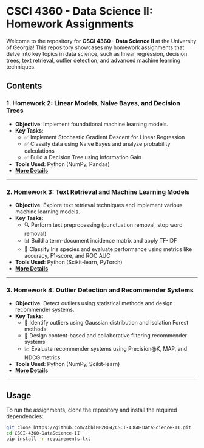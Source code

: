 # **CSCI 4360 - Data Science II: Homework Assignments**

Welcome to the repository for **CSCI 4360 - Data Science II** at the University of Georgia! This repository showcases my homework assignments that delve into key topics in data science, such as linear regression, decision trees, text retrieval, outlier detection, and advanced machine learning techniques.

## **Contents**

### 1. **Homework 2: Linear Models, Naive Bayes, and Decision Trees**
- **Objective**: Implement foundational machine learning models.
- **Key Tasks**:
  - ✅ Implement Stochastic Gradient Descent for Linear Regression
  - ✅ Classify data using Naive Bayes and analyze probability calculations
  - ✅ Build a Decision Tree using Information Gain
- **Tools Used**: Python (NumPy, Pandas)
- **[More Details]([file-7V2CNydF7QnDFASwwS4lPncp](https://github.com/AbhiMP2804/CSCI-4360-DataScience-II/tree/master/HW2_PQ))**

---

### 2. **Homework 3: Text Retrieval and Machine Learning Models**
- **Objective**: Explore text retrieval techniques and implement various machine learning models.
- **Key Tasks**:
  - 🔍 Perform text preprocessing (punctuation removal, stop word removal)
  - 📊 Build a term-document incidence matrix and apply TF-IDF
  - 🌸 Classify Iris species and evaluate performance using metrics like accuracy, F1-score, and ROC AUC
- **Tools Used**: Python (Scikit-learn, PyTorch)
- **[More Details]([file-ppQABoKegKXSPsQYmxVQmMZ](https://github.com/AbhiMP2804/CSCI-4360-DataScience-II/tree/master/HW2_PQ)s)**

---

### 3. **Homework 4: Outlier Detection and Recommender Systems**
- **Objective**: Detect outliers using statistical methods and design recommender systems.
- **Key Tasks**:
  - 🚨 Identify outliers using Gaussian distribution and Isolation Forest methods
  - 🛒 Design content-based and collaborative filtering recommender systems
  - 📈 Evaluate recommender systems using Precision@K, MAP, and NDCG metrics
- **Tools Used**: Python (NumPy, Scikit-learn)
- **[More Details](file-fr2rGZkSLue4LWzFNt1vGdmQ)**

---

## **Usage**

To run the assignments, clone the repository and install the required dependencies:

```bash
git clone https://github.com/AbhiMP2804/CSCI-4360-DataScience-II.git
cd CSCI-4360-DataScience-II
pip install -r requirements.txt
